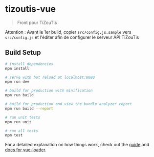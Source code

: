 # tizoutis-vue

> Front pour TiZouTis

Attention : Avant le 1er build, copier `src/config.js.sample` vers `src/config.js` et l'éditer afin de configurer le serveur API TiZouTis

## Build Setup

``` bash
# install dependencies
npm install

# serve with hot reload at localhost:8080
npm run dev

# build for production with minification
npm run build

# build for production and view the bundle analyzer report
npm run build --report

# run unit tests
npm run unit

# run all tests
npm test
```

For a detailed explanation on how things work, check out the [guide](http://vuejs-templates.github.io/webpack/) and [docs for vue-loader](http://vuejs.github.io/vue-loader).
